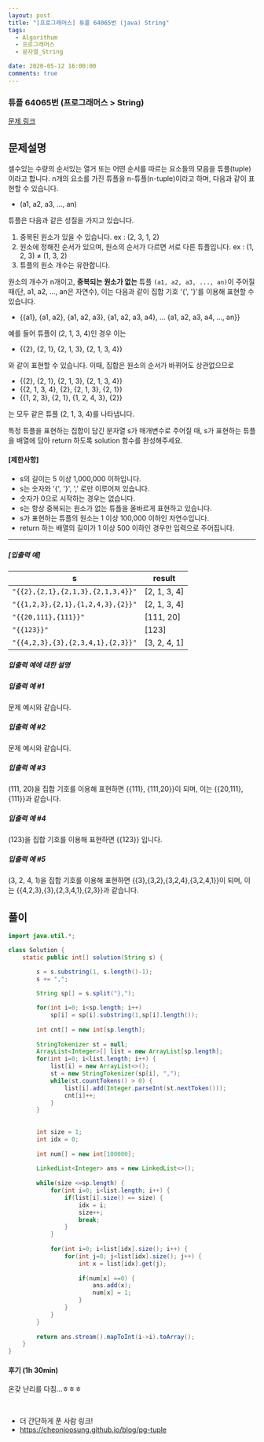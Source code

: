 ```yaml
---
layout: post
title: "[프로그래머스] 튜플 64065번 (java) String"
tags:
  - Algorithum
  - 프로그래머스
  - 문자열_String

date: 2020-05-12 16:00:00
comments: true
---
```




###   튜플 64065번 (프로그래머스 > String)

[문제 링크](https://programmers.co.kr/learn/courses/30/lessons/64065)

## 문제설명

셀수있는 수량의 순서있는 열거 또는 어떤 순서를 따르는 요소들의 모음을 튜플(tuple)이라고 합니다. n개의 요소를 가진 튜플을 n-튜플(n-tuple)이라고 하며, 다음과 같이 표현할 수 있습니다.

- (a1, a2, a3, ..., an)

튜플은 다음과 같은 성질을 가지고 있습니다.

1. 중복된 원소가 있을 수 있습니다. ex : (2, 3, 1, 2)
2. 원소에 정해진 순서가 있으며, 원소의 순서가 다르면 서로 다른 튜플입니다. ex : (1, 2, 3) ≠ (1, 3, 2)
3. 튜플의 원소 개수는 유한합니다.

원소의 개수가 n개이고, **중복되는 원소가 없는** 튜플 `(a1, a2, a3, ..., an)`이 주어질 때(단, a1, a2, ..., an은 자연수), 이는 다음과 같이 집합 기호 '{', '}'를 이용해 표현할 수 있습니다.

- {{a1}, {a1, a2}, {a1, a2, a3}, {a1, a2, a3, a4}, ... {a1, a2, a3, a4, ..., an}}

예를 들어 튜플이 (2, 1, 3, 4)인 경우 이는

- {{2}, {2, 1}, {2, 1, 3}, {2, 1, 3, 4}}

와 같이 표현할 수 있습니다. 이때, 집합은 원소의 순서가 바뀌어도 상관없으므로

- {{2}, {2, 1}, {2, 1, 3}, {2, 1, 3, 4}}
- {{2, 1, 3, 4}, {2}, {2, 1, 3}, {2, 1}}
- {{1, 2, 3}, {2, 1}, {1, 2, 4, 3}, {2}}

는 모두 같은 튜플 (2, 1, 3, 4)를 나타냅니다.

특정 튜플을 표현하는 집합이 담긴 문자열 s가 매개변수로 주어질 때, s가 표현하는 튜플을 배열에 담아 return 하도록 solution 함수를 완성해주세요.

#### **[제한사항]**

- s의 길이는 5 이상 1,000,000 이하입니다.
- s는 숫자와 '{', '}', ',' 로만 이루어져 있습니다.
- 숫자가 0으로 시작하는 경우는 없습니다.
- s는 항상 중복되는 원소가 없는 튜플을 올바르게 표현하고 있습니다.
- s가 표현하는 튜플의 원소는 1 이상 100,000 이하인 자연수입니다.
- return 하는 배열의 길이가 1 이상 500 이하인 경우만 입력으로 주어집니다.

------

##### **[입출력 예]**

| s                                 | result       |
| --------------------------------- | ------------ |
| `"{{2},{2,1},{2,1,3},{2,1,3,4}}"` | [2, 1, 3, 4] |
| `"{{1,2,3},{2,1},{1,2,4,3},{2}}"` | [2, 1, 3, 4] |
| `"{{20,111},{111}}"`              | [111, 20]    |
| `"{{123}}"`                       | [123]        |
| `"{{4,2,3},{3},{2,3,4,1},{2,3}}"` | [3, 2, 4, 1] |

##### **입출력 예에 대한 설명**

##### **입출력 예 #1**

문제 예시와 같습니다.

##### **입출력 예 #2**

문제 예시와 같습니다.

##### **입출력 예 #3**

(111, 20)을 집합 기호를 이용해 표현하면 {{111}, {111,20}}이 되며, 이는 {{20,111},{111}}과 같습니다.

##### **입출력 예 #4**

(123)을 집합 기호를 이용해 표현하면 {{123}} 입니다.

##### **입출력 예 #5**

(3, 2, 4, 1)을 집합 기호를 이용해 표현하면 {{3},{3,2},{3,2,4},{3,2,4,1}}이 되며, 이는 {{4,2,3},{3},{2,3,4,1},{2,3}}과 같습니다.



## 풀이

```java
import java.util.*;

class Solution {
	static public int[] solution(String s) {

        s = s.substring(1, s.length()-1);
        s += ",";
        
        String sp[] = s.split("},");

        for(int i=0; i<sp.length; i++)
        	sp[i] = sp[i].substring(1,sp[i].length());
        
        int cnt[] = new int[sp.length];
        
		StringTokenizer st = null;
		ArrayList<Integer>[] list = new ArrayList[sp.length];
		for(int i=0; i<list.length; i++) {
			list[i] = new ArrayList<>();
			st = new StringTokenizer(sp[i], ",");
			while(st.countTokens() > 0) {
				list[i].add(Integer.parseInt(st.nextToken()));
				cnt[i]++;
			}
		}
		
        
		int size = 1;
		int idx = 0;
		
		int num[] = new int[100000];
		
		LinkedList<Integer> ans = new LinkedList<>();
		
		while(size <=sp.length) {
			for(int i=0; i<list.length; i++) {
				if(list[i].size() == size) {
					idx = i;
					size++;
					break;
				}
			}
			
			for(int i=0; i<list[idx].size(); i++) {
				for(int j=0; j<list[idx].size(); j++) {
					int x = list[idx].get(j);
					
					if(num[x] ==0) {
						ans.add(x);
						num[x] = 1;
					}	
				}
			}
		}
		
        return ans.stream().mapToInt(i->i).toArray();
    }
}
```

#### 후기 (1h 30min)

온갖 난리를 다침...ㅎㅎㅎ

<br>

* 더 간단하게 푼 사람 링크!
* https://cheonjoosung.github.io/blog/pg-tuple